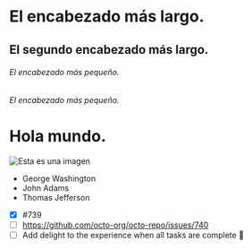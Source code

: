 # El encabezado más largo.
## El segundo encabezado más largo.
###### El encabezado más pequeño.
###### El encabezado más pequeño.

# Hola mundo.

![Esta es una imagen](https://myoctocat.com/assets/images/base-octocat.svg)


- George Washington
- John Adams
- Thomas Jefferson

- [x] #739
- [ ] https://github.com/octo-org/octo-repo/issues/740
- [ ] Add delight to the experience when all tasks are complete :tada: